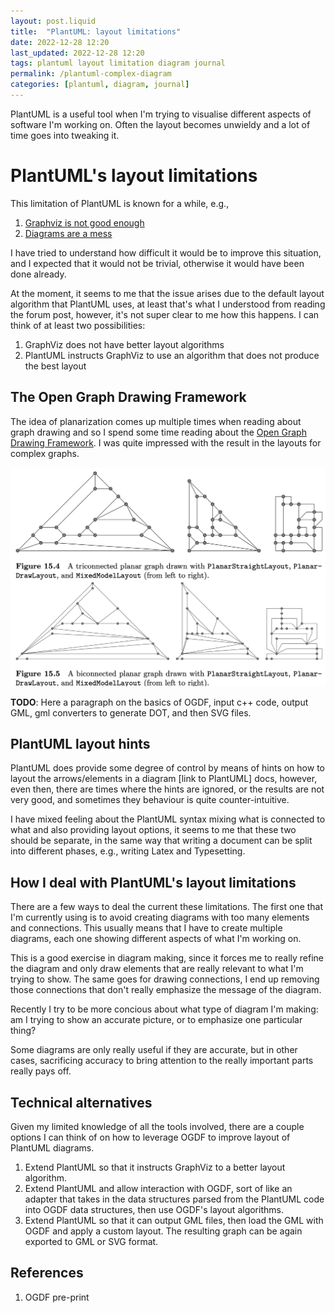 ```yaml
---
layout: post.liquid
title:  "PlantUML: layout limitations"
date: 2022-12-28 12:20
last_updated: 2022-12-28 12:20
tags: plantuml layout limitation diagram journal
permalink: /plantuml-complex-diagram
categories: [plantuml, diagram, journal]
---
```

PlantUML is a useful tool when I'm trying to visualise different aspects of 
software I'm working on. Often the layout becomes 
unwieldy and a lot of time goes into tweaking it.


# PlantUML's layout limitations 

This limitation of PlantUML is known for a while, e.g.,

1. [Graphviz is not good enough](https://forum.plantuml.net/4842/graphviz-is-not-good-enough)
2. [Diagrams are a mess](https://github.com/plantuml/plantuml/issues/13)

I have tried to understand how difficult it would be to improve this 
situation, and I expected that it would not be trivial, otherwise it would have been 
done already.

At the moment, it seems to me that the issue arises due to the default layout 
algorithm that PlantUML uses, at least that's what I understood from reading the forum 
post, however, it's not super clear to me how this happens. I can think of at least 
two possibilities:

1. GraphViz does not have better layout algorithms 
2. PlantUML instructs GraphViz to use an algorithm that does not produce the 
   best layout


## The Open Graph Drawing Framework

The idea of planarization comes up multiple times when reading about graph drawing and 
so I spend some time reading about the 
[Open Graph Drawing Framework](https://ogdf.uos.de/). I was quite impressed with the 
result in the layouts for complex graphs.

![Sample graphs](../assets/images/ogdf-sample-graphs.png)

**TODO**: Here a paragraph on the basics of OGDF, input c++ code, output GML, gml 
converters to 
generate DOT, and then SVG files. 


## PlantUML layout hints 

PlantUML does provide some degree of control by means of hints on how to layout the 
arrows/elements in a diagram [link to PlantUML] docs, however, even then, there are 
times where the hints are ignored, or the results are not very good, and sometimes 
they behaviour is quite counter-intuitive.

I have mixed feeling about the PlantUML syntax mixing what is connected to what and 
also providing layout options, it seems to me that these two should be separate, in 
the same way that writing a document can be split into different phases, e.g., writing 
Latex and Typesetting.


## How I deal with PlantUML's layout limitations

There are a few ways to deal the current these limitations. The first one that I'm 
currently using is to avoid creating diagrams with too many elements and connections.
This usually means that I have to create multiple diagrams, each one showing different 
aspects of what I'm working on. 

This is a good exercise in diagram making, since it forces me to really refine the 
diagram and only draw elements that are really relevant to what I'm trying to show. 
The same goes for drawing connections, I end up removing those connections that don't 
really emphasize the message of the diagram.

Recently I try to be more concious about what type of diagram I'm making: am I trying 
to show an accurate picture, or to emphasize one particular thing?

Some diagrams are only really useful if they are accurate, but in other cases, 
sacrificing accuracy to bring attention to the really important parts really pays off.


## Technical alternatives

Given my limited knowledge of all the tools involved, there are a couple options I can 
think of on how to leverage OGDF to improve layout of PlantUML diagrams.

1. Extend PlantUML so that it instructs GraphViz to a better layout algorithm.  
2. Extend PlantUML and allow interaction with OGDF, sort of like an adapter that takes 
   in the data structures parsed from the PlantUML code into OGDF data structures, 
   then use OGDF's layout algorithms.
3. Extend PlantUML so that it can output GML files, then load the GML with OGDF and 
   apply a custom layout. The resulting graph can be again exported to GML or SVG format. 


## References

1. OGDF pre-print





